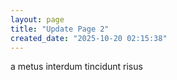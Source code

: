 ```yaml
---
layout: page
title: "Update Page 2"
created_date: "2025-10-20 02:15:38"
---
```


a metus interdum tincidunt risus 
